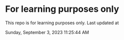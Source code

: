 # For learning purposes only
This repo is for learning purposes only.
Last updated at

Sunday, September 3, 2023 11:25:44 AM

